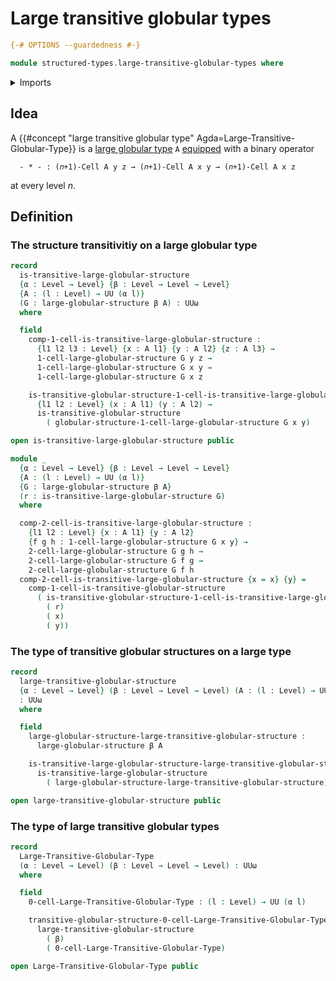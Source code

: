 # Large transitive globular types

```agda
{-# OPTIONS --guardedness #-}

module structured-types.large-transitive-globular-types where
```

<details><summary>Imports</summary>

```agda
open import foundation.universe-levels

open import structured-types.transitive-globular-types
open import structured-types.large-globular-types
```

</details>

## Idea

A
{{#concept "large transitive globular type" Agda=Large-Transitive-Globular-Type}}
is a [large globular type](structured-types.large-globular-types.md) `A`
[equipped](foundation.structure.md) with a binary operator

```text
  - * - : (𝑛+1)-Cell A y z → (𝑛+1)-Cell A x y → (𝑛+1)-Cell A x z
```

at every level $n$.

## Definition

### The structure transitivitiy on a large globular type

```agda
record
  is-transitive-large-globular-structure
  {α : Level → Level} {β : Level → Level → Level}
  {A : (l : Level) → UU (α l)}
  (G : large-globular-structure β A) : UUω
  where

  field
    comp-1-cell-is-transitive-large-globular-structure :
      {l1 l2 l3 : Level} {x : A l1} {y : A l2} {z : A l3} →
      1-cell-large-globular-structure G y z →
      1-cell-large-globular-structure G x y →
      1-cell-large-globular-structure G x z

    is-transitive-globular-structure-1-cell-is-transitive-large-globular-structure :
      {l1 l2 : Level} (x : A l1) (y : A l2) →
      is-transitive-globular-structure
        ( globular-structure-1-cell-large-globular-structure G x y)

open is-transitive-large-globular-structure public

module _
  {α : Level → Level} {β : Level → Level → Level}
  {A : (l : Level) → UU (α l)}
  {G : large-globular-structure β A}
  (r : is-transitive-large-globular-structure G)
  where

  comp-2-cell-is-transitive-large-globular-structure :
    {l1 l2 : Level} {x : A l1} {y : A l2}
    {f g h : 1-cell-large-globular-structure G x y} →
    2-cell-large-globular-structure G g h →
    2-cell-large-globular-structure G f g →
    2-cell-large-globular-structure G f h
  comp-2-cell-is-transitive-large-globular-structure {x = x} {y} =
    comp-1-cell-is-transitive-globular-structure
      ( is-transitive-globular-structure-1-cell-is-transitive-large-globular-structure
        ( r)
        ( x)
        ( y))
```

### The type of transitive globular structures on a large type

```agda
record
  large-transitive-globular-structure
  {α : Level → Level} (β : Level → Level → Level) (A : (l : Level) → UU (α l))
  : UUω
  where

  field
    large-globular-structure-large-transitive-globular-structure :
      large-globular-structure β A

    is-transitive-large-globular-structure-large-transitive-globular-structure :
      is-transitive-large-globular-structure
        ( large-globular-structure-large-transitive-globular-structure)

open large-transitive-globular-structure public
```

### The type of large transitive globular types

```agda
record
  Large-Transitive-Globular-Type
  (α : Level → Level) (β : Level → Level → Level) : UUω
  where

  field
    0-cell-Large-Transitive-Globular-Type : (l : Level) → UU (α l)

    transitive-globular-structure-0-cell-Large-Transitive-Globular-Type :
      large-transitive-globular-structure
        ( β)
        ( 0-cell-Large-Transitive-Globular-Type)

open Large-Transitive-Globular-Type public
```
